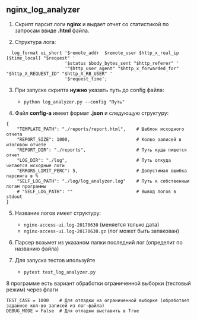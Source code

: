 ## **nginx_log_analyzer**

1. Скрипт парсит логи **nginx** и выдает отчет со статистикой по запросам ввиде **.html** файла. 

2. Структура лога:

```
  log_format ui_short '$remote_addr  $remote_user $http_x_real_ip [$time_local] "$request" '
                      '$status $body_bytes_sent "$http_referer" '
                      '"$http_user_agent" "$http_x_forwarded_for" "$http_X_REQUEST_ID" "$http_X_RB_USER" '
                      '$request_time';
```

3. При запуске скрипта **нужно** указать путь до config файла:
    - ```python log_analyzer.py --config "Путь"```
  
4. Файл **config-a** имеет формат **.json** и следующую структуру:

```
{
    "TEMPLATE_PATH": "./reports/report.html",    # Шаблон исходного отчета
    "REPORT_SIZE": 1000,                         # Колво записей в итоговом отчете
    "REPORT_DIR": "./reports",                   # Путь куда пишется отчет
    "LOG_DIR": "./log",                          # Путь откуда читаются исходные логи
    "ERRORS_LIMIT_PERC": 5,                      # Допустимая ошибка парсинга в %
    "SELF_LOG_PATH": "./log/log_analyzer.log"    # Путь к собственныи логам программы
    # "SELF_LOG_PATH": ""                        # Вывод логов в stdout
}
```

5. Название логов имеет структуру:
    - ```nginx-access-ui.log-20170630``` (меняется только дата)
    - ```nginx-access-ui.log-20170630.gz``` (лог может быть запакован)

6. Парсер возьмет из указаном папки последний лог (определит по названию файла)

7. Для запуска тестов ипользуйте
    - ```pytest test_log_analyzer.py```

8 программе есть вариант обработки ограниченной выборки (тестовый режим) через флаги
```
TEST_CASE = 1000    # Для отладки на ограниченной выборке (обработает заданное кол-во записей из лог-файла)
DEBUG_MODE = False  # Для отладки выставить в True
```

